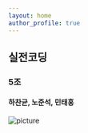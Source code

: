 ```yaml
---
layout: home
author_profile: true
---
```



## 실전코딩
### 5조
####  하찬균, 노준석, 민태홍

![picture](https://cdn.pixabay.com/photo/2020/10/14/19/49/santorini-5655299_960_720.jpg)
